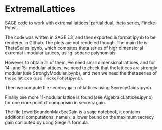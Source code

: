 # ExtremalLattices
SAGE code to work with extremal lattices: partial dual, theta series, Fincke-Pohst.

The code was written in SAGE 7.3, and then exported in format ipynb to be rendered in Github. The plots are not rendered though.
The main file is ThetaSeries.ipynb, which computes theta series of high dimensional extremal l-modular lattices, using isobaric polynomials.

However, to obtain all of them, we need small dimensional lattices, and for 14- and 15- modular lattices, we need to check that the lattices are strongly modular (use StronglyModular.ipynb), and then we need the theta series of these lattices (use FinckePohst.ipynb).

Then we compute the secrecy gain of lattices using SecrecyGains.ipynb.

Finally one more 11-modular lattice is found (see AlgebraicLattices.ipynb) for one more point of comparison in secrecy gain.

The file LowerBoundonMaxSecGain is a sage notebook, it contains additional computations, namely: a lower bound on the maximum secrecy gain computed by using Siegel's formula. 
